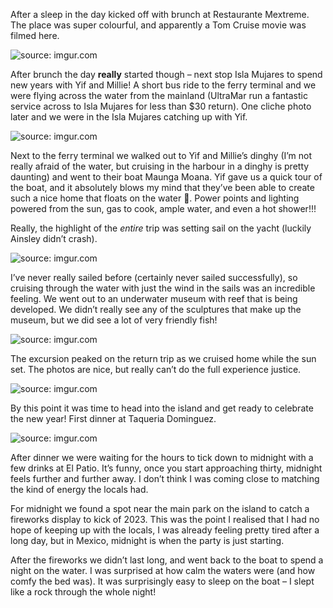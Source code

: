 After a sleep in the day kicked off with brunch at Restaurante Mextreme.  The place was super colourful, and apparently a Tom Cruise movie was filmed here.

<img src="https://i.imgur.com/LsTgkLZ.jpg" title="source: imgur.com" />

After brunch the day **really** started though – next stop Isla Mujares to spend new years with Yif and Millie! A short bus ride to the ferry terminal and we were flying across the water from the mainland (UltraMar run a fantastic service across to Isla Mujares for less than $30 return). One cliche photo later and we were in the Isla Mujares catching up with Yif.

<img src="https://i.imgur.com/8AOgmY5.jpg" title="source: imgur.com" />

Next to the ferry terminal we walked out to Yif and Millie’s dinghy (I’m not really afraid of the water, but cruising in the harbour in a dinghy is pretty daunting) and went to their boat Maunga Moana. Yif gave us a quick tour of the boat, and it absolutely blows my mind that they’ve been able to create such a nice home that floats on the water :exploding_head:. Power points and lighting powered from the sun, gas to cook, ample water, and even a hot shower!!!

Really, the highlight of the *entire* trip was setting sail on the yacht (luckily Ainsley didn’t crash).

<img src="https://i.imgur.com/pXXT5Ra.jpg" title="source: imgur.com" />

 I’ve never really sailed before (certainly never sailed successfully), so cruising through the water with just the wind in the sails was an incredible feeling. We went out to an underwater museum with reef that is being developed. We didn’t really see any of the sculptures that make up the museum, but we did see a lot of very friendly fish!

<img src="https://i.imgur.com/kj5OfiF.jpg" title="source: imgur.com" />

The excursion peaked on the return trip as we cruised home while the sun set. The photos are nice, but really can’t do the full experience justice.

<img src="https://i.imgur.com/l71a8es.jpg" title="source: imgur.com" />

By this point it was time to head into the island and get ready to celebrate the new year! First dinner at Taqueria Dominguez.

<img src="https://i.imgur.com/UJI7UwN.jpg" title="source: imgur.com" />

After dinner we were waiting for the hours to tick down to midnight with a few drinks at El Patio. It’s funny, once you start approaching thirty, midnight feels further and further away. I don’t think I was coming close to matching the kind of energy the locals had.

For midnight we found a spot near the main park on the island to catch a fireworks display  to kick of 2023. This was the point I realised that I had no hope of keeping up with the locals, I was already feeling pretty tired after a long day, but in Mexico, midnight is when the party is just starting.

After the fireworks we didn’t last long, and went back to the boat to spend a night on the water. I was surprised at how calm the waters were (and how comfy the bed was). It was surprisingly easy to sleep on the boat – I slept like a rock through the whole night!
